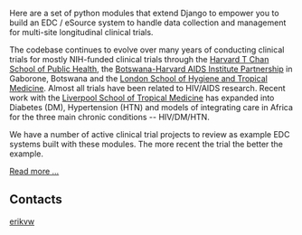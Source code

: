 Here are a set of python modules that extend Django to empower you to build an EDC / eSource system to handle data collection and management for multi-site longitudinal clinical trials. 

The codebase continues to evolve over many years of conducting clinical trials for mostly NIH-funded clinical trials through the [Harvard T Chan School of Public Health](https://aids.harvard.edu), the [Botswana-Harvard AIDS Institute Partnership](https://aids.harvard.edu/research/bhp) in Gaborone, Botswana and the [London School of Hygiene and Tropical Medicine](https://lshtm.ac.uk). Almost all trials have been related to HIV/AIDS research. Recent work with the [Liverpool School of Tropical Medicine](https://lstm.ac.uk) has expanded into Diabetes (DM), Hypertension (HTN) and models of integrating care in Africa for the three main chronic conditions -- HIV/DM/HTN.

We have a number of active clinical trial projects to review as example EDC systems built with these modules. The more recent the trial the better the example.

[Read more ...](https://github.com/clinicedc/edc/blob/main/README.rst)

Contacts
--------

[erikvw](https://github.com/erikvw)
